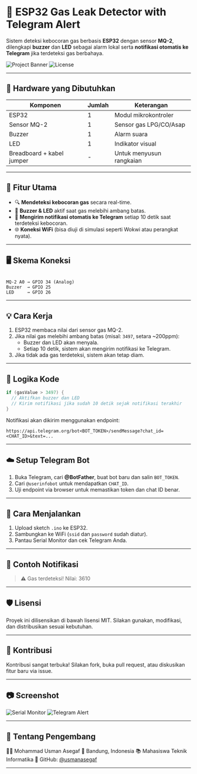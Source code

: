 # 🚨 ESP32 Gas Leak Detector with Telegram Alert

Sistem deteksi kebocoran gas berbasis **ESP32** dengan sensor **MQ-2**, dilengkapi **buzzer** dan **LED** sebagai alarm lokal serta **notifikasi otomatis ke Telegram** jika terdeteksi gas berbahaya.

![Project Banner](https://img.shields.io/badge/ESP32-Gas--Leak--Notifier-green?style=for-the-badge&logo=arduino)
![License](https://img.shields.io/badge/license-MIT-blue?style=for-the-badge)

---

## 🔧 Hardware yang Dibutuhkan

| Komponen         | Jumlah | Keterangan                      |
|------------------|--------|----------------------------------|
| ESP32            | 1      | Modul mikrokontroler            |
| Sensor MQ-2      | 1      | Sensor gas LPG/CO/Asap          |
| Buzzer           | 1      | Alarm suara                     |
| LED              | 1      | Indikator visual                |
| Breadboard + kabel jumper | - | Untuk menyusun rangkaian |

---

## 📲 Fitur Utama

- 🔍 **Mendeteksi kebocoran gas** secara real-time.
- 🔔 **Buzzer & LED** aktif saat gas melebihi ambang batas.
- 📩 **Mengirim notifikasi otomatis ke Telegram** setiap 10 detik saat terdeteksi kebocoran.
- 🌐 **Koneksi WiFi** (bisa diuji di simulasi seperti Wokwi atau perangkat nyata).

---

## 🖥️ Skema Koneksi

```

MQ-2 A0 → GPIO 34 (Analog)
Buzzer  → GPIO 25
LED     → GPIO 26

````

---

## 💡 Cara Kerja

1. ESP32 membaca nilai dari sensor gas MQ-2.
2. Jika nilai gas melebihi ambang batas (misal: `3497`, setara ~200ppm):
   - Buzzer dan LED akan menyala.
   - Setiap 10 detik, sistem akan mengirim notifikasi ke Telegram.
3. Jika tidak ada gas terdeteksi, sistem akan tetap diam.

---

## 🧠 Logika Kode

```cpp
if (gasValue > 3497) {
  // Aktifkan buzzer dan LED
  // Kirim notifikasi jika sudah 10 detik sejak notifikasi terakhir
}
````

Notifikasi akan dikirim menggunakan endpoint:

```
https://api.telegram.org/bot<BOT_TOKEN>/sendMessage?chat_id=<CHAT_ID>&text=...
```

---

## ☁️ Setup Telegram Bot

1. Buka Telegram, cari **@BotFather**, buat bot baru dan salin `BOT_TOKEN`.
2. Cari `@userinfobot` untuk mendapatkan `CHAT_ID`.
3. Uji endpoint via browser untuk memastikan token dan chat ID benar.

---

## 🚀 Cara Menjalankan

1. Upload sketch `.ino` ke ESP32.
2. Sambungkan ke WiFi (`ssid` dan `password` sudah diatur).
3. Pantau Serial Monitor dan cek Telegram Anda.

---

## 📝 Contoh Notifikasi

> ⚠️ Gas terdeteksi! Nilai: 3610

---

## 🛡️ Lisensi

Proyek ini dilisensikan di bawah lisensi MIT. Silakan gunakan, modifikasi, dan distribusikan sesuai kebutuhan.

---

## 🤝 Kontribusi

Kontribusi sangat terbuka! Silakan fork, buka pull request, atau diskusikan fitur baru via issue.

---

## 📷 Screenshot

![Serial Monitor](docs/serial_monitor_example.png)
![Telegram Alert](docs/telegram_example.png)

---

## 🤛 Tentang Pengembang

👨‍💻 Mohammad Usman Asegaf
📍 Bandung, Indonesia
📚 Mahasiswa Teknik Informatika
🔗 GitHub: [@usmanasegaf](https://github.com/usmanasegaf)

---

